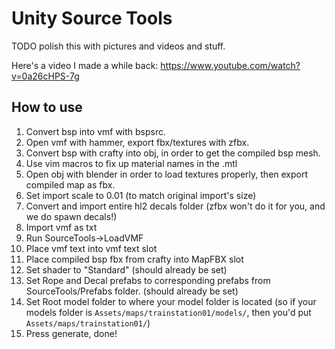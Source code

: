 # Unity Source Tools

TODO polish this with pictures and videos and stuff.

Here's a video I made a while back:
https://www.youtube.com/watch?v=0a26cHPS-7g

## How to use

1. Convert bsp into vmf with bspsrc.
2. Open vmf with hammer, export fbx/textures with zfbx.
3. Convert bsp with crafty into obj, in order to get the compiled bsp mesh.
4. Use vim macros to fix up material names in the .mtl
5. Open obj with blender in order to load textures properly, then export compiled map as fbx.
6. Set import scale to 0.01 (to match original import's size)
6. Convert and import entire hl2 decals folder (zfbx won't do it for you, and we do spawn decals!)
7. Import vmf as txt
8. Run SourceTools->LoadVMF
9. Place vmf text into vmf text slot
10. Place compiled bsp fbx from crafty into MapFBX slot
11. Set shader to "Standard" (should already be set)
12. Set Rope and Decal prefabs to corresponding prefabs from SourceTools/Prefabs folder. (should already be set)
13. Set Root model folder to where your model folder is located (so if your models folder is `Assets/maps/trainstation01/models/`, then you'd put `Assets/maps/trainstation01/`)
14. Press generate, done!
